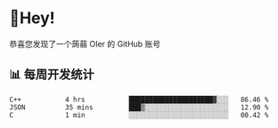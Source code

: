 # 👋Hey!
恭喜您发现了一个蒟蒻 OIer 的 GitHub 账号

## 📊 每周开发统计
<!--START_SECTION:waka-->
```text
C++           4 hrs           █████████████████████▓░░░   86.46 % 
JSON          35 mins         ███▒░░░░░░░░░░░░░░░░░░░░░   12.90 % 
C             1 min           ░░░░░░░░░░░░░░░░░░░░░░░░░   00.42 % 
```
<!--END_SECTION:waka-->
